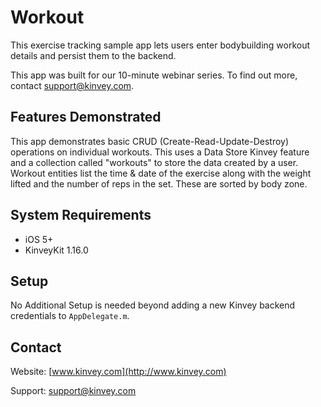 Workout
===========

This exercise tracking sample app lets users enter bodybuilding workout details and persist them to the backend. 

This app was built for our 10-minute webinar series. To find out more, contact support@kinvey.com. 


## Features Demonstrated
This app demonstrates basic CRUD (Create-Read-Update-Destroy) operations on individual workouts. This uses a Data Store Kinvey feature and a collection called "workouts" to store the data created by a user. Workout entities list the time & date of the exercise along with the weight lifted and the number of reps in the set. These are sorted by body zone. 

## System Requirements

* iOS 5+ 
* KinveyKit 1.16.0 

## Setup
No Additional Setup is needed beyond adding a new Kinvey backend credentials to `AppDelegate.m`.

## Contact
Website: [www.kinvey.com](http://www.kinvey.com)

Support: [support@kinvey.com](http://docs.kinvey.com/mailto:support@kinvey.com)